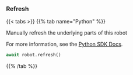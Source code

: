 ### Refresh

{{< tabs >}}
{{% tab name="Python" %}}

Manually refresh the underlying parts of this robot


For more information, see the [Python SDK Docs](https://python.viam.dev/autoapi/viam/robot/client/index.html#viam.robot.client.RobotClient.refresh).

``` python {class="line-numbers linkable-line-numbers"}
await robot.refresh()

```

{{% /tab %}}
